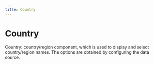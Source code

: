 ```yaml
---
title: Country
---
```


# Country

<div>Country: country/region component, which is used to display and select country/region names. The options are obtained by configuring the data source.</div>
